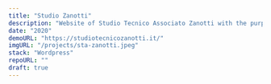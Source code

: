 ```yaml
---
title: "Studio Zanotti"
description: "Website of Studio Tecnico Associato Zanotti with the purpose of reaching new clients."
date: "2020"
demoURL: "https://studiotecnicozanotti.it/"
imgURL: "/projects/sta-zanotti.jpeg"
stack: "Wordpress"
repoURL: ""
draft: true
---
```

